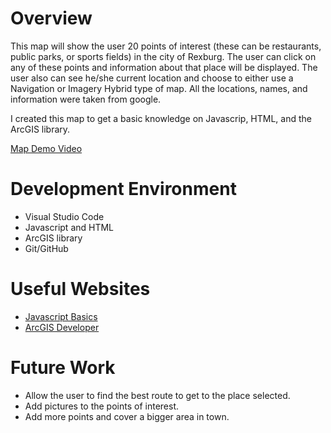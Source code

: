 # Overview

This map will show the user 20 points of interest (these can be restaurants, public parks, or sports fields) in the city of Rexburg. The user can click on any of these points and information about that place will be displayed. The user also can see he/she current location and choose to either use a Navigation or Imagery Hybrid type of map. All the locations, names, and information were taken from google.

I created this map to get a basic knowledge on Javascrip, HTML, and the ArcGIS library.

[Map Demo Video](https://youtu.be/TXV0X8AqTBs)

# Development Environment

* Visual Studio Code
* Javascript and HTML
* ArcGIS library
* Git/GitHub


# Useful Websites

* [Javascript Basics](https://www.w3schools.com/js/)
* [ArcGIS Developer](https://developers.arcgis.com/documentation/mapping-apis-and-services/tutorials/)

# Future Work
* Allow the user to find the best route to get to the place selected.
* Add pictures to the points of interest.
* Add more points and cover a bigger area in town.